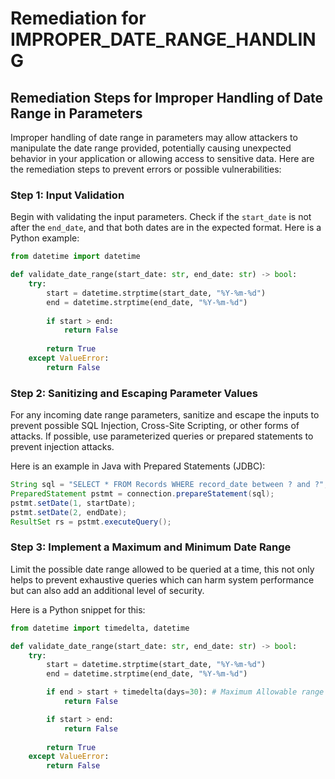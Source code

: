 # Remediation for IMPROPER_DATE_RANGE_HANDLING

## Remediation Steps for Improper Handling of Date Range in Parameters

Improper handling of date range in parameters may allow attackers to manipulate the date range provided, potentially causing unexpected behavior in your application or allowing access to sensitive data. Here are the remediation steps to prevent errors or possible vulnerabilities:

### Step 1: Input Validation

Begin with validating the input parameters. Check if the `start_date` is not after the `end_date`, and that both dates are in the expected format. Here is a Python example:

```python
from datetime import datetime

def validate_date_range(start_date: str, end_date: str) -> bool:
    try:
        start = datetime.strptime(start_date, "%Y-%m-%d")
        end = datetime.strptime(end_date, "%Y-%m-%d")
        
        if start > end:
            return False
            
        return True
    except ValueError:
        return False
```

### Step 2: Sanitizing and Escaping Parameter Values

For any incoming date range parameters, sanitize and escape the inputs to prevent possible SQL Injection, Cross-Site Scripting, or other forms of attacks. If possible, use parameterized queries or prepared statements to prevent injection attacks. 

Here is an example in Java with Prepared Statements (JDBC):

```java
String sql = "SELECT * FROM Records WHERE record_date between ? and ?";
PreparedStatement pstmt = connection.prepareStatement(sql);
pstmt.setDate(1, startDate);
pstmt.setDate(2, endDate);
ResultSet rs = pstmt.executeQuery();
```

### Step 3: Implement a Maximum and Minimum Date Range

Limit the possible date range allowed to be queried at a time, this not only helps to prevent exhaustive queries which can harm system performance but can also add an additional level of security.

Here is a Python snippet for this:

```python
from datetime import timedelta, datetime

def validate_date_range(start_date: str, end_date: str) -> bool:
    try:
        start = datetime.strptime(start_date, "%Y-%m-%d")
        end = datetime.strptime(end_date, "%Y-%m-%d")

        if end > start + timedelta(days=30): # Maximum Allowable range (30 days here) 
            return False

        if start > end:
            return False
        
        return True
    except ValueError:
        return False
```